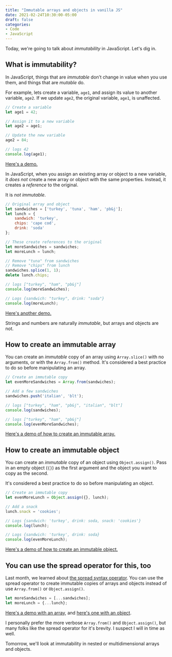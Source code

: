 ```yaml
---
title: "Immutable arrays and objects in vanilla JS"
date: 2021-02-24T10:30:00-05:00
draft: false
categories:
- Code
- JavaScript
---
```


Today, we're going to talk about _immutability_ in JavaScript. Let's dig in.

## What is immutability?

In JavaScript, things that are _immutable_ don’t change in value when you use them, and things that are _mutable_ do.

For example, lets create a variable, `age1`, and assign its value to another variable, `age2`. If we update `age2`, the original variable, `age1`, is unaffected.

```js
// Create a variable
let age1 = 42;

// Assign it to a new variable
let age2 = age1;

// Update the new variable
age2 = 84;

// logs 42
console.log(age1);
```

[Here's a demo.](https://codepen.io/cferdinandi/pen/MWbrwgX)

In JavaScript, when you assign an existing array or object to a new variable, it _does not_ create a new array or object with the same properties. Instead, it creates a _reference_ to the original.

It is _not immutable_.

```js
// Original array and object
let sandwiches = ['turkey', 'tuna', 'ham', 'pb&j'];
let lunch = {
	sandwich: 'turkey',
	chips: 'cape cod',
	drink: 'soda'
};

// These create references to the original
let moreSandwiches = sandwiches;
let moreLunch = lunch;

// Remove "tuna" from sandwiches
// Remove "chips" from lunch
sandwiches.splice(1, 1);
delete lunch.chips;

// logs ["turkey", "ham", "pb&j"]
console.log(moreSandwiches);

// Logs {sandwich: "turkey", drink: "soda"}
console.log(moreLunch);
```

[Here's another demo.](https://codepen.io/cferdinandi/pen/abBEOox)

Strings and numbers are naturally _immutable_, but arrays and objects are not.

## How to create an immutable array

You can create an *immutable* copy of an array using `Array.slice()` with no arguments, or with the `Array.from()` method. It's considered a best practice to do so before manipulating an array.

```js
// Create an immutable copy
let evenMoreSandwiches = Array.from(sandwiches);

// Add a few sandwiches
sandwiches.push('italian', 'blt');

// logs ["turkey", "ham", "pb&j", "italian", "blt"]
console.log(sandwiches);

// logs ["turkey", "ham", "pb&j"]
console.log(evenMoreSandwiches);
```

[Here's a demo of how to create an immutable array.](https://codepen.io/cferdinandi/pen/jOVYPOZ)

## How to create an immutable object

You can create an *immutable* copy of an object using `Object.assign()`. Pass in an empty object (`{}`) as the first argument and the object you want to copy as the second.

It's considered a best practice to do so before manipulating an object.

```js
// Create an immutable copy
let evenMoreLunch = Object.assign({}, lunch);

// Add a snack
lunch.snack = 'cookies';

// Logs {sandwich: 'turkey', drink: soda, snack: 'cookies'}
console.log(lunch);

// Logs {sandwich: 'turkey', drink: soda}
console.log(evenMoreLunch);
```

[Here's a demo of how to create an immutable object.](https://codepen.io/cferdinandi/pen/QWGabwa)

## You can use the spread operator for this, too

Last month, we learned about [the spread syntax operator](/the-spread-syntax-operator-in-vanilla-js/). You can use the spread operator to create immutable copies of arrays and objects instead of use `Array.from()` or `Object.assign()`.

```js
let moreSandwiches = [...sandwiches];
let moreLunch = {...lunch};
```

[Here's a demo with an array](https://codepen.io/cferdinandi/pen/XWNVbdG), and [here's one with an object](https://codepen.io/cferdinandi/pen/ZEBvGpm).

I personally prefer the more verbose `Array.from()` and `Object.assign()`, but many folks like the spread operator for it's brevity. I suspect I will in time as well.

Tomorrow, we'll look at immutability in nested or multidimensional arrays and objects.